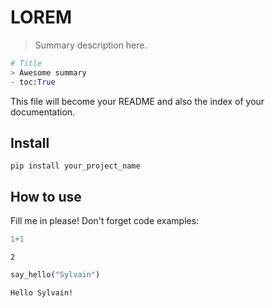 # LOREM
> Summary description here.


```python
# Title
> Awesome summary
- toc:True
```

This file will become your README and also the index of your documentation.

## Install

`pip install your_project_name`

## How to use

Fill me in please! Don't forget code examples:

```python
1+1
```




    2



```python
say_hello("Sylvain")
```

    Hello Sylvain!
    
